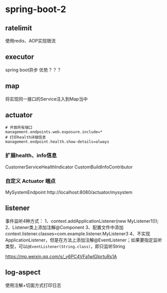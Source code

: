 # spring-boot-2

## ratelimit

使用redis、AOP实现限流

## executor
spring boot异步
优势？？？

## map
将实现同一接口的Service注入到Map当中

## actuator
```properties
# 开放所有端口
management.endpoints.web.exposure.include=*
# 打印health详细信息
management.endpoint.health.show-details=always
```

### 扩展health、info信息
CustomerServiceHealthIndicator
CustomBuildInfoContributor

### 自定义 Actuator 端点
MySystemEndpoint
http://localhost:8080/actuator/mysystem

## listener
事件监听4种方式：
1、context.addApplicationListener(new MyListener1());
2、Listener类上添加注解@Component
3、配置文件中添加context.listener.classes=com.example.listener.MyListener3
4、不实现ApplicationListener，但是在方法上添加注解@EventListener；如果要指定监听类型，可以`@EventListener(String.class)`，即只监听String

https://mp.weixin.qq.com/s/_y6PC4VFa1wlGlprtuRs1A

## log-aspect

使用注解+切面方式打印日志


